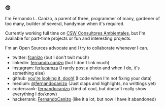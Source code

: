 ### 😎

I'm Fernando L. Canizo, a parent of three, programmer of many, gardener of too many, builder of several, handyman when it's required.

Currently working full time on [CSW Consultores Ambientales](https://github.com/cswcl/), but I'm available for part-time projects or fun and interesting projects.

I'm an Open Sources advocate and I try to collaborate whenever I can.


- twitter: [fcanizo](https://twitter.com/fcanizo) (but I don't twit much)
- linkedin: [fernando.canizo](https://www.linkedin.com/in/fernando-canizo/) (but I don't link much)
- instagram: [ferlucamza](https://www.instagram.com/ferlucamza/) (I rarely post a photo and when I do, it's something else)
- github: [you're looking it, dooh!](https://github.com/fernandocanizo/) (I code when I'm not fixing your data)
- medium: [@fernandocanizo](https://medium.com/@fernandocanizo) (Just claps and highlights, no writtings yet)
- codersrank: [fernandocanizo](https://profile.codersrank.io/user/fernandocanizo) (kind of cool, but doesn't really show everything I do/know)
- hackerrank: [FernandoCanizo](https://www.hackerrank.com/FernandoCanizo) (like it a lot, but now I have it abandoned)
